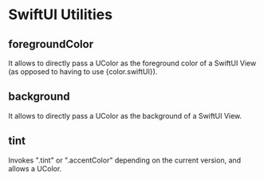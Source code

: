 # SwiftUI Utilities

## foregroundColor

It allows to directly pass a UColor as the foreground color of a SwiftUI View (as opposed to having to use {color.swiftUI}).

## background

It allows to directly pass a UColor as the background of a SwiftUI View.

## tint

Invokes ".tint" or ".accentColor" depending on the current version, and allows a UColor.
